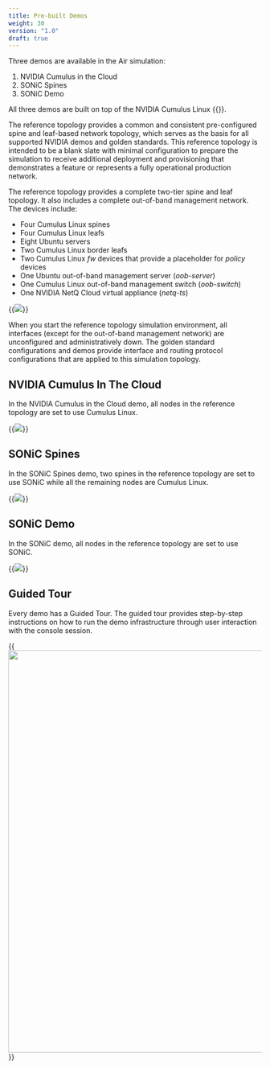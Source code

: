 ```yaml
---
title: Pre-built Demos
weight: 30
version: "1.0"
draft: true
---
```


Three demos are available in the Air simulation:

1. NVIDIA Cumulus in the Cloud
2. SONiC Spines
3. SONiC Demo

All three demos are built on top of the NVIDIA Cumulus Linux {{<exlink url="https://gitlab.com/cumulus-consulting/goldenturtle/cldemo2" text=" reference topology">}}.

The reference topology provides a common and consistent pre-configured spine and leaf-based network topology, which serves as the basis for all supported NVIDIA demos and golden standards. This reference topology is intended to be a blank slate with minimal configuration to prepare the simulation to receive additional deployment and provisioning that demonstrates a feature or represents a fully operational production network.

The reference topology provides a complete two-tier spine and leaf topology. It also includes a complete out-of-band management network. The devices include:

- Four Cumulus Linux spines
- Four Cumulus Linux leafs
- Eight Ubuntu servers
- Two Cumulus Linux border leafs
- Two Cumulus Linux *fw* devices that provide a placeholder for *policy* devices
- One Ubuntu out-of-band management server (*oob-server*)
- One Cumulus Linux out-of-band management switch (*oob-switch*)
- One NVIDIA NetQ Cloud virtual appliance (*netq-ts*)

{{<img src="/images/guides/cldemo2-diagram.png" >}}

When you start the reference topology simulation environment, all interfaces (except for the out-of-band management network) are unconfigured and administratively down. The golden standard configurations and demos provide interface and routing protocol configurations that are applied to this simulation topology.

## NVIDIA Cumulus In The Cloud

In the NVIDIA Cumulus in the Cloud demo, all nodes in the reference topology are set to use Cumulus Linux.

{{<img src="/images/guides/nvidia-air/1CumulusInTheCloud.png">}}

## SONiC Spines

In the SONiC Spines demo, two spines in the reference topology are set to use SONiC while all the remaining nodes are Cumulus Linux.

{{<img src="/images/guides/nvidia-air/2SonicSpines.png" >}}

## SONiC Demo

In the SONiC demo, all nodes in the reference topology are set to use SONiC.

{{<img src="/images/guides/nvidia-air/3SonicDemo.png" >}}

## Guided Tour

Every demo has a Guided Tour. The guided tour provides step-by-step instructions on how to run the demo infrastructure through user interaction with the console session.

{{<img src="/images/guides/nvidia-air/GuidedTour.png" width="800px">}}
